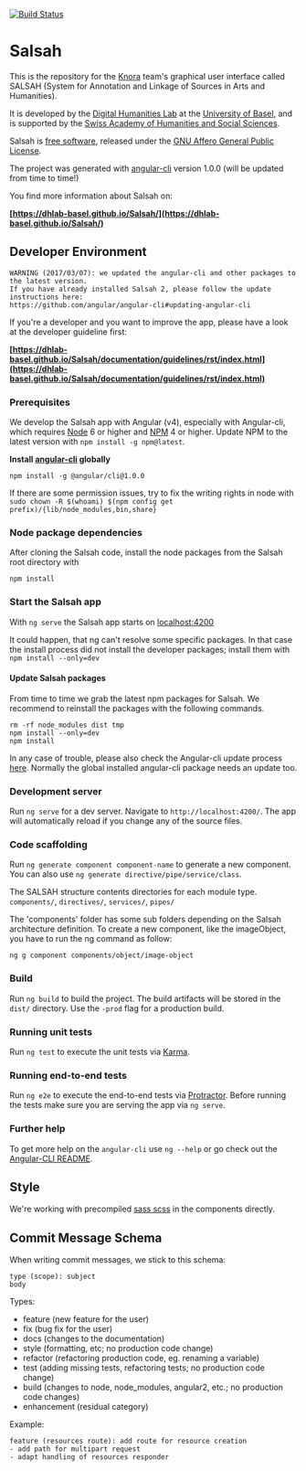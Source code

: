 [![Build Status](https://travis-ci.org/dhlab-basel/Salsah.svg?branch=master)](https://travis-ci.org/dhlab-basel/Salsah)

# Salsah

This is the repository for the [Knora](https://github.com/dhlab-basel/Knora) team's 
graphical user interface called SALSAH (System for Annotation and Linkage of Sources in Arts and Humanities).

It is developed by the [Digital Humanities Lab](http://www.dhlab.unibas.ch/) at the [University of Basel](https://www.unibas.ch/en.html), and is supported by the [Swiss Academy of Humanities and Social Sciences](http://www.sagw.ch/en/sagw.html).

Salsah is [free software](http://www.gnu.org/philosophy/free-sw.en.html), released under the [GNU Affero General Public License](http://www.gnu.org/licenses/agpl-3.0.en.html).

The project was generated with [angular-cli](https://github.com/angular/angular-cli) version 1.0.0 (will be updated from time to time!)

You find more information about Salsah on: 

**[https://dhlab-basel.github.io/Salsah/](https://dhlab-basel.github.io/Salsah/)**


## Developer Environment

```
WARNING (2017/03/07): we updated the angular-cli and other packages to the latest version.
If you have already installed Salsah 2, please follow the update instructions here: 
https://github.com/angular/angular-cli#updating-angular-cli
```

If you're a developer and you want to improve the app, please have a look at the developer guideline first:

**[https://dhlab-basel.github.io/Salsah/documentation/guidelines/rst/index.html](https://dhlab-basel.github.io/Salsah/documentation/guidelines/rst/index.html)**

### Prerequisites

We develop the Salsah app with Angular (v4), especially with Angular-cli, which requires [Node](https://nodejs.org/en/download/) 6 or higher and [NPM](https://www.npmjs.com) 4 or higher. Update NPM to the latest version with `npm install -g npm@latest`.

**Install [angular-cli](https://github.com/angular/angular-cli) globally**

`npm install -g @angular/cli@1.0.0`

If there are some permission issues, try to fix the writing rights in node with `sudo chown -R $(whoami) $(npm config get prefix)/{lib/node_modules,bin,share}`

### Node package dependencies 
After cloning the Salsah code, install the node packages from the Salsah root directory with

`npm install`

### Start the Salsah app
With `ng serve` the Salsah app starts on [localhost:4200](http://localhost:4200)

It could happen, that ng can't resolve some specific packages. In that case the install process did not install the developer packages; install them with  
`npm install --only=dev`

#### Update Salsah packages
From time to time we grab the latest npm packages for Salsah. 
We recommend to reinstall the packages with the following commands.

```
rm -rf node_modules dist tmp
npm install --only=dev
npm install
```

In any case of trouble, please also check the Angular-cli update process [here](https://github.com/angular/angular-cli#updating-angular-cli). Normally the global installed angular-cli package needs an update too. 

### Development server
Run `ng serve` for a dev server. Navigate to `http://localhost:4200/`. The app will automatically reload if you change any of the source files.

### Code scaffolding

Run `ng generate component component-name` to generate a new component. You can also use `ng generate directive/pipe/service/class`.

The SALSAH structure contents directories for each module type.
 `components/`, `directives/`, `services/`, `pipes/` 
 
 The 'components' folder has some sub folders depending on the Salsah architecture definition. To create a new component, like the imageObject, you have to run the ng command as follow:
  
 `ng g component components/object/image-object`


### Build

Run `ng build` to build the project. The build artifacts will be stored in the `dist/` directory. Use the `-prod` flag for a production build.

### Running unit tests

Run `ng test` to execute the unit tests via [Karma](https://karma-runner.github.io).

### Running end-to-end tests

Run `ng e2e` to execute the end-to-end tests via [Protractor](http://www.protractortest.org/).
Before running the tests make sure you are serving the app via `ng serve`.

### Further help

To get more help on the `angular-cli` use `ng --help` or go check out the [Angular-CLI README](https://github.com/angular/angular-cli/blob/master/README.md).

## Style
We're working with precompiled [sass scss](http://sass-lang.com/) in the components directly. 


## Commit Message Schema

When writing commit messages, we stick to this schema:

```
type (scope): subject
body
```


Types:

- feature (new feature for the user)
- fix (bug fix for the user)
- docs (changes to the documentation)
- style (formatting, etc; no production code change)
- refactor (refactoring production code, eg. renaming a variable)
- test (adding missing tests, refactoring tests; no production code change)
- build (changes to node, node_modules, angular2, etc.; no production code changes)
- enhancement (residual category)

Example:

```
feature (resources route): add route for resource creation
- add path for multipart request
- adapt handling of resources responder

```

